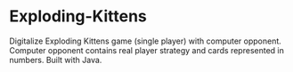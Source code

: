 # Exploding-Kittens
Digitalize Exploding Kittens game (single player) with computer opponent. Computer opponent contains real player strategy and cards represented in numbers. Built with Java.
